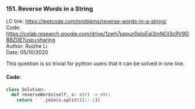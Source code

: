 ### 151. Reverse Words in a String
LC link: https://leetcode.com/problems/reverse-words-in-a-string/  
Code: https://colab.research.google.com/drive/1zwh7pppur0pIoEgi3mNOI3cRV9GBBZ0E?usp=sharing  
Author: Ruizhe Li  
Date: 05/10/2020

This question is so trivial for python users that it can be solved in one line.

#### Code:
```python
class Solution:
  def reverseWords(self, s: str) -> str: 
    return ' '.join(s.split()[::-1])
```